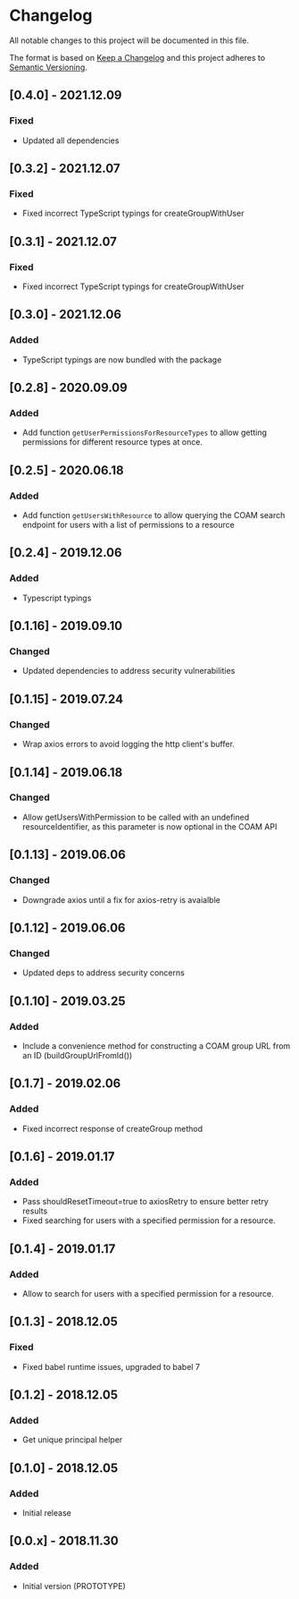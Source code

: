 # Changelog
All notable changes to this project will be documented in this file.

The format is based on [Keep a Changelog](http://keepachangelog.com/en/1.0.0/)
and this project adheres to [Semantic Versioning](http://semver.org/spec/v2.0.0.html).

## [0.4.0] - 2021.12.09
### Fixed
- Updated all dependencies

## [0.3.2] - 2021.12.07
### Fixed
- Fixed incorrect TypeScript typings for createGroupWithUser

## [0.3.1] - 2021.12.07
### Fixed
- Fixed incorrect TypeScript typings for createGroupWithUser

## [0.3.0] - 2021.12.06
### Added
- TypeScript typings are now bundled with the package

## [0.2.8] - 2020.09.09
### Added
- Add function `getUserPermissionsForResourceTypes` to allow getting permissions for different resource types at once.

## [0.2.5] - 2020.06.18
### Added
- Add function `getUsersWithResource` to allow querying the COAM search endpoint for users with a list of permissions to a resource

## [0.2.4] - 2019.12.06
### Added
- Typescript typings

## [0.1.16] - 2019.09.10
### Changed
- Updated dependencies to address security vulnerabilities

## [0.1.15] - 2019.07.24
### Changed
- Wrap axios errors to avoid logging the http client's buffer.

## [0.1.14] - 2019.06.18
### Changed
- Allow getUsersWithPermission to be called with an undefined resourceIdentifier, as this parameter is now optional in the COAM API

## [0.1.13] - 2019.06.06
### Changed
- Downgrade axios until a fix for axios-retry is avaialble

## [0.1.12] - 2019.06.06
### Changed
- Updated deps to address security concerns

## [0.1.10] - 2019.03.25
### Added
- Include a convenience method for constructing a COAM group URL from an ID (buildGroupUrlFromId())

## [0.1.7] - 2019.02.06
### Added
- Fixed incorrect response of createGroup method

## [0.1.6] - 2019.01.17
### Added
- Pass shouldResetTimeout=true to axiosRetry to ensure better retry results
- Fixed searching for users with a specified permission for a resource.

## [0.1.4] - 2019.01.17
### Added
- Allow to search for users with a specified permission for a resource.

## [0.1.3] - 2018.12.05
### Fixed
- Fixed babel runtime issues, upgraded to babel 7

## [0.1.2] - 2018.12.05
### Added
- Get unique principal helper

## [0.1.0] - 2018.12.05
### Added
- Initial release

## [0.0.x] - 2018.11.30
### Added
- Initial version (PROTOTYPE)

